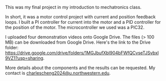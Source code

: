 This was my final project in my introduction to mechatronics class.

In short, it was a motor control project with current and position feedback loops. I built a PI controller for current into the motor and a PID controller for the position of the motor. The microcontroller we used was a PIC32. 

I uploaded four demonstration videos onto Google Drive. The files (> 100 MB) can be downloaded from Google Drive. Here's the link to the Drive folder: https://drive.google.com/drive/folders/1MGJbufXbI904bFWfQCvseTJSvbxl9VZ1?usp=sharing. 

More details about the components and the results can be requested. My contact is charlescheng2024@u.northwestern.edu.
